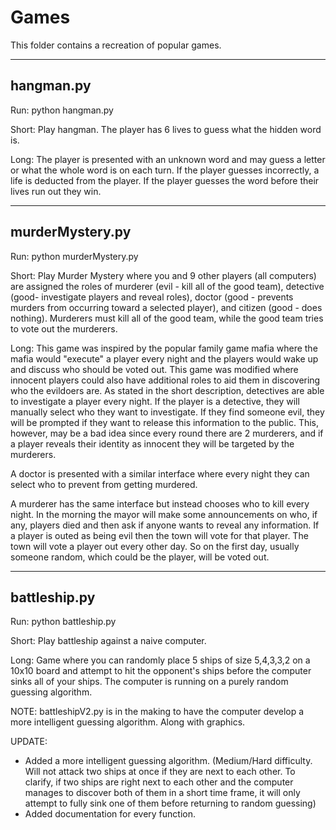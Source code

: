Games
=============================================

This folder contains a recreation of popular games.

-------------------------------------------
hangman.py
-------------------------------------------
Run:
python hangman.py

Short: Play hangman. The player has 6 lives to guess what the hidden word is.

Long: The player is presented with an unknown word and may guess a letter or what the whole word is on each turn.
If the player guesses incorrectly, a life is deducted from the player. If the player guesses the word before their lives run out they win.


-------------------------------------------
murderMystery.py
-------------------------------------------
Run:
python murderMystery.py

Short: Play Murder Mystery where you and 9 other players (all computers) are assigned the roles of murderer (evil - kill all of the good team),
detective (good- investigate players and reveal roles), doctor (good - prevents murders from occurring toward a selected player),
and citizen (good - does nothing). Murderers must kill all of the good team, while the good team tries to vote out the murderers.

Long: This game was inspired by the popular family game mafia where the mafia would "execute" a player every night and the players would
wake up and discuss who should be voted out. This game was modified where innocent players could also have additional roles to aid them
in discovering who the evildoers are. As stated in the short description, detectives are able to investigate a player every night.
If the player is a detective, they will manually select who they want to investigate. If they find someone evil, they will be prompted
if they want to release this information to the public. This, however, may be a bad idea since every round there are 2 murderers, and if a player
reveals their identity as innocent they will be targeted by the murderers.

A doctor is presented with a similar interface where every night they can select who to prevent from getting murdered.

A murderer has the same interface but instead chooses who to kill every night. In the morning the mayor will make some announcements on who,
if any, players died and then ask if anyone wants to reveal any information. If a player is outed as being evil then the town will vote for
that player. The town will vote a player out every other day. So on the first day, usually someone random, which could be the player,
will be voted out.

-------------------------------------------
battleship.py
-------------------------------------------
Run:
python battleship.py

Short: Play battleship against a naive computer.

Long: Game where you can randomly place 5 ships of size 5,4,3,3,2 on a 10x10 board and attempt to hit
the opponent's ships before the computer sinks all of your ships. The computer is running on a purely random guessing algorithm.

NOTE: battleshipV2.py is in the making to have the computer develop a more intelligent guessing algorithm. Along with graphics.

UPDATE:
- Added a more intelligent guessing algorithm. (Medium/Hard difficulty. Will not attack two ships at once if they are next to each other. To clarify, if two ships are right next to each other and the computer manages to discover both of them in a short time frame, it will only attempt to fully sink one of them before returning to random guessing)
- Added documentation for every function.

